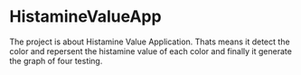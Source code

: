 # HistamineValueApp
The project is about Histamine Value Application. Thats means it detect the color and repersent the histamine value of each color and finally it generate the graph of four testing.
